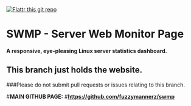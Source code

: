 [![Flattr this git repo](http://api.flattr.com/button/flattr-badge-large.png)](https://flattr.com/submit/auto?user_id=fuzzymannerz&url=https://github.com/fuzzymannerz/swmp&title=SWMP)
# SWMP - Server Web Monitor Page
**A responsive, eye-pleasing Linux server statistics dashboard.**

## This branch just holds the website.   
###Please do not submit pull requests or issues relating to this branch.

#**MAIN GITHUB PAGE:**
#**https://github.com/fuzzymannerz/swmp**
